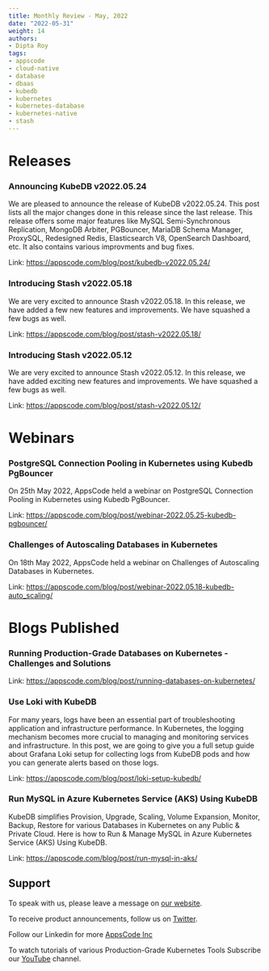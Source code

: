 ```yaml
---
title: Monthly Review - May, 2022
date: "2022-05-31"
weight: 14
authors:
- Dipta Roy
tags:
- appscode
- cloud-native
- database
- dbaas
- kubedb
- kubernetes
- kubernetes-database
- kubernetes-native
- stash
---
```


# Releases

### Announcing KubeDB v2022.05.24

 We are pleased to announce the release of KubeDB v2022.05.24. This post lists all the major changes done in this release since the last release. This release offers some major features like MySQL Semi-Synchronous Replication, MongoDB Arbiter, PGBouncer, MariaDB Schema Manager, ProxySQL, Redesigned Redis, Elasticsearch V8, OpenSearch Dashboard, etc. It also contains various improvments and bug fixes.

 Link: https://appscode.com/blog/post/kubedb-v2022.05.24/

### Introducing Stash v2022.05.18

We are very excited to announce Stash v2022.05.18. In this release, we have added a few new features and improvements. We have squashed a few bugs as well.

Link: https://appscode.com/blog/post/stash-v2022.05.18/


### Introducing Stash v2022.05.12

We are very excited to announce Stash v2022.05.12. In this release, we have added exciting new features and improvements. We have squashed a few bugs as well.

Link: https://appscode.com/blog/post/stash-v2022.05.12/



# Webinars

### PostgreSQL Connection Pooling in Kubernetes using Kubedb PgBouncer

On 25th May 2022, AppsCode held a webinar on PostgreSQL Connection Pooling in Kubernetes using Kubedb PgBouncer.

Link: https://appscode.com/blog/post/webinar-2022.05.25-kubedb-pgbouncer/
 


### Challenges of Autoscaling Databases in Kubernetes

On 18th May 2022, AppsCode held a webinar on Challenges of Autoscaling Databases in Kubernetes. 

Link: https://appscode.com/blog/post/webinar-2022.05.18-kubedb-auto_scaling/



# Blogs Published

### Running Production-Grade Databases on Kubernetes - Challenges and Solutions

Link:  https://appscode.com/blog/post/running-databases-on-kubernetes/


### Use Loki with KubeDB

For many years, logs have been an essential part of troubleshooting application and infrastructure performance. In Kubernetes, the logging mechanism becomes more crucial to managing and monitoring services and infrastructure. In this post, we are going to give you a full setup guide about Grafana Loki setup for collecting logs from KubeDB pods and how you can generate alerts based on those logs.

Link:  https://appscode.com/blog/post/loki-setup-kubedb/



### Run MySQL in Azure Kubernetes Service (AKS) Using KubeDB

KubeDB simplifies Provision, Upgrade, Scaling, Volume Expansion, Monitor, Backup, Restore for various Databases in Kubernetes on any Public & Private Cloud. Here is how to Run & Manage MySQL in Azure Kubernetes Service (AKS) Using KubeDB.

Link: https://appscode.com/blog/post/run-mysql-in-aks/




## Support

To speak with us, please leave a message on [our website](https://appscode.com/contact/).

To receive product announcements, follow us on [Twitter](https://twitter.com/KubeDB).

Follow our Linkedin for more [AppsCode Inc](https://www.linkedin.com/company/appscode/)

To watch tutorials of various Production-Grade Kubernetes Tools Subscribe our [YouTube](https://youtube.com/@appscode) channel.
